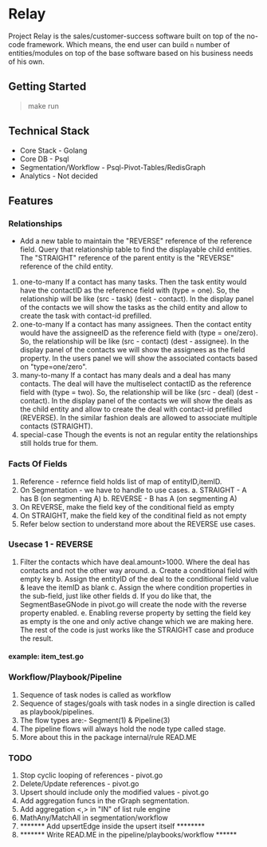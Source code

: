 # Relay
Project Relay is the sales/customer-success software built on top of the no-code framework. Which means, the end user can build `n` number of entities/modules on top of the base software based on his business needs of his own. 

## Getting Started
> make run

## Technical Stack
- Core Stack - Golang
- Core DB - Psql
- Segmentation/Workflow - Psql-Pivot-Tables/RedisGraph
- Analytics - Not decided

## Features

### Relationships
- Add a new table to maintain the "REVERSE" reference of the reference field. Query that relationship table to find the displayable child entities. The "STRAIGHT" reference of the parent entity is the "REVERSE" reference of the child entity.
1. one-to-many 
If a contact has many tasks. Then the task entity would have the contactID as the reference field with (type = one). So, the relationship will be like (src - task) (dest - contact). In the display panel of the contacts we will show the tasks as the child entity and allow to create the task with contact-id prefilled.
2. one-to-many 
If a contact has many assignees. Then the contact entity would have the assigneeID as the reference field with (type = one/zero). So, the relationship will be like (src - contact) (dest - assignee). In the display panel of the contacts we will show the assignees as the field property. In the users panel we will show the associated contacts based on "type=one/zero".
3. many-to-many 
If a contact has many deals and a deal has many contacts. The deal will have the multiselect contactID as the reference field with (type = two). So, the relationship will be like (src - deal) (dest - contact). In the display panel of the contacts we will show the deals as the child entity and allow to create the deal with contact-id prefilled (REVERSE). In the similar fashion deals are allowed to associate multiple contacts (STRAIGHT).
4. special-case
Though the events is not an regular entity the relationships still holds true for them.


### Facts Of Fields
1. Reference - refernce field holds list of map of entityID,itemID.
2. On Segmentation - we have to handle to use cases. 
    a. STRAIGHT - A has B (on segmenting A)
    b. REVERSE  - B has A (on segmenting A)
3. On REVERSE, make the field key of the conditional field as empty
4. On STRAIGHT, make the field key of the conditinal field as not empty
5. Refer below section to understand more about the REVERSE use cases.

### Usecase 1 - REVERSE 
1. Filter the contacts which have deal.amount>1000. Where the deal has contacts and not the other way around.
    a. Create a conditional field with empty key
    b. Assign the entityID of the deal to the conditional field value & leave the itemID as blank
    c. Assign the where condition properties in the sub-field, just like other fields
    d. If you do like that, the SegmentBaseGNode in pivot.go will create the node with the reverse property enabled.
    e. Enabling reverse property by setting the field key as empty is the one and only active change which we are making here. The rest of the code is just works like the STRAIGHT case and produce the result. 
#### example: item_test.go

### Workflow/Playbook/Pipeline
1. Sequence of task nodes is called as workflow
2. Sequence of stages/goals with task nodes in a single direction is called as playbook/pipelines. 
3. The flow types are:- Segment(1) & Pipeline(3)
4. The pipeline flows will always hold the node type called stage.
100. More about this in the package internal/rule READ.ME


### TODO
1. Stop cyclic looping of references - pivot.go
2. Delete/Update references - pivot.go
3. Upsert should include only the modified values - pivot.go
4. Add aggregation funcs in the rGraph segmentation.
5. Add aggregation <,> in "IN" of list rule engine
6. MathAny/MatchAll in segmentation/workflow
7. ******* Add upsertEdge inside the upsert itself ********
8. ******* Write READ.ME in the pipeline/playbooks/workflow ******



